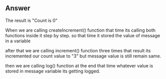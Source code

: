 ## Answer

The result is "Count is 0"

When we are calling createIncrement() function that time its calling both functions inside it step by step. so that time it stored the value of message in a variable

after that we are calling increment() function three times that result its incremented our count value to "3" but message value is still remain same.

then we are calling log() function at the end that time whatever value is stored in message variable its getting logged.
